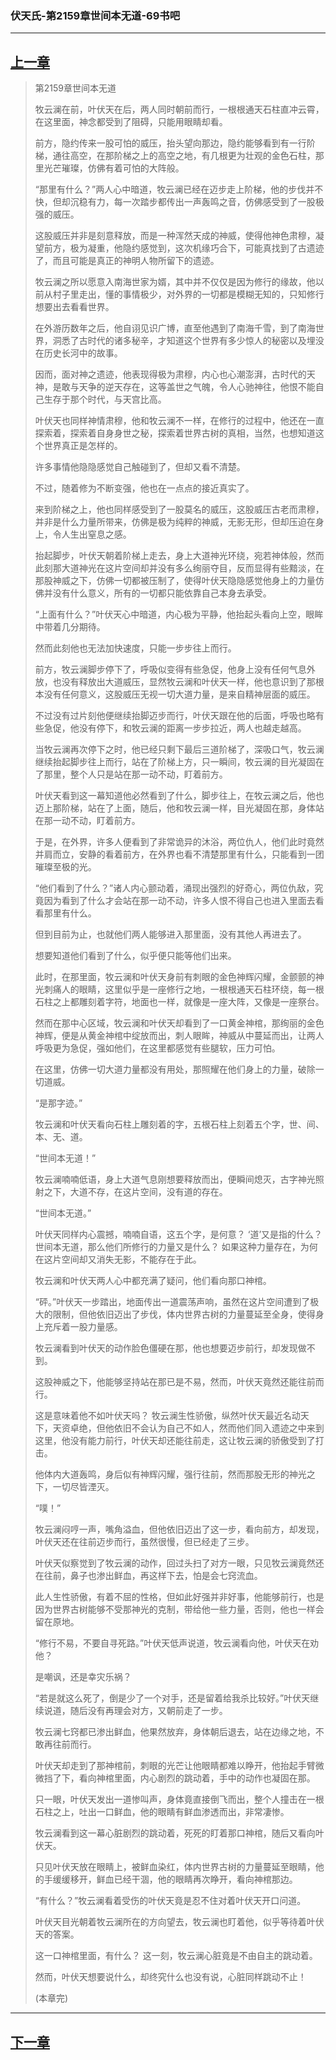 ### 伏天氏-第2159章世间本无道-69书吧

--------
[上一章](./741aea5be794f5291d599a03d244fd78.md)
--------


>
>
>
>第2159章世间本无道
>
>牧云澜在前，叶伏天在后，两人同时朝前而行，一根根通天石柱直冲云霄，在这里面，神念都受到了阻碍，只能用眼睛却看。
>
>前方，隐约传来一股可怕的威压，抬头望向那边，隐约能够看到有一行阶梯，通往高空，在那阶梯之上的高空之地，有几根更为壮观的金色石柱，那里光芒璀璨，仿佛有着可怕的大阵般。
>
>“那里有什么？”两人心中暗道，牧云澜已经在迈步走上阶梯，他的步伐并不快，但却沉稳有力，每一次踏步都传出一声轰鸣之音，仿佛感受到了一股极强的威压。
>
>这股威压并非是刻意释放，而是一种浑然天成的神威，使得他神色肃穆，凝望前方，极为凝重，他隐约感觉到，这次机缘巧合下，可能真找到了古遗迹了，而且可能是真正的神明人物所留下的遗迹。
>
>牧云澜之所以愿意入南海世家为婿，其中并不仅仅是因为修行的缘故，他以前从村子里走出，懂的事情极少，对外界的一切都是模糊无知的，只知修行想要出去看看世界。
>
>在外游历数年之后，他自诩见识广博，直至他遇到了南海千雪，到了南海世界，洞悉了古时代的诸多秘辛，才知道这个世界有多少惊人的秘密以及埋没在历史长河中的故事。
>
>因而，面对神之遗迹，他表现得极为肃穆，内心也心潮澎湃，古时代的天神，是敢与天争的逆天存在，这等盖世之气魄，令人心驰神往，他恨不能自己生存于那个时代，与天宫比高。
>
>叶伏天也同样神情肃穆，他和牧云澜不一样，在修行的过程中，他还在一直探索着，探索着自身身世之秘，探索着世界古树的真相，当然，也想知道这个世界真正是怎样的。
>
>许多事情他隐隐感觉自己触碰到了，但却又看不清楚。
>
>不过，随着修为不断变强，他也在一点点的接近真实了。
>
>来到阶梯之上，他也同样感受到了一股莫名的威压，这股威压古老而肃穆，并非是什么力量所带来，仿佛是极为纯粹的神威，无影无形，但却压迫在身上，令人生出窒息之感。
>
>抬起脚步，叶伏天朝着阶梯上走去，身上大道神光环绕，宛若神体般，然而此刻那大道神光在这片空间却并没有多么绚丽夺目，反而显得有些黯淡，在那股神威之下，仿佛一切都被压制了，使得叶伏天隐隐感觉他身上的力量仿佛并没有什么意义，所有的一切都只能依靠自己本身去承受。
>
>“上面有什么？”叶伏天心中暗道，内心极为平静，他抬起头看向上空，眼眸中带着几分期待。
>
>然而此刻他也无法加快速度，只能一步步往上而行。
>
>前方，牧云澜脚步停下了，呼吸似变得有些急促，他身上没有任何气息外放，也没有释放出大道威压，显然牧云澜和叶伏天一样，他也意识到了那根本没有任何意义，这股威压无视一切大道力量，是来自精神层面的威压。
>
>不过没有过片刻他便继续抬脚迈步而行，叶伏天跟在他的后面，呼吸也略有些急促，他没有停下，和牧云澜的距离一步步拉近，两人也越走越高。
>
>当牧云澜再次停下之时，他已经只剩下最后三道阶梯了，深吸口气，牧云澜继续抬起脚步往上而行，站在了阶梯上方，只一瞬间，牧云澜的目光凝固在了那里，整个人只是站在那一动不动，盯着前方。
>
>叶伏天看到这一幕知道他必然看到了什么，脚步往上，在牧云澜之后，他也迈上那阶梯，站在了上面，随后，他和牧云澜一样，目光凝固在那，身体站在那一动不动，盯着前方。
>
>于是，在外界，许多人便看到了非常诡异的沐浴，两位仇人，他们此时竟然并肩而立，安静的看着前方，在外界也看不清楚那里有什么，只能看到一团璀璨至极的光。
>
>“他们看到了什么？”诸人内心颤动着，涌现出强烈的好奇心，两位仇敌，究竟因为看到了什么才会站在那一动不动，许多人恨不得自己也进入里面去看看那里有什么。
>
>但到目前为止，也就他们两人能够进入那里面，没有其他人再进去了。
>
>想要知道他们看到了什么，似乎便只能等他们出来。
>
>此时，在那里面，牧云澜和叶伏天身前有刺眼的金色神辉闪耀，金颤颤的神光刺痛人的眼睛，这里似乎是一座修行之地，一根根通天石柱环绕，每一根石柱之上都雕刻着字符，地面也一样，就像是一座大阵，又像是一座祭台。
>
>然而在那中心区域，牧云澜和叶伏天却看到了一口黄金神棺，那绚丽的金色神辉，便是从黄金神棺中绽放而出，刺人眼眸，神威从中蔓延而出，让两人呼吸更为急促，强如他们，在这里都感觉有些腿软，压力可怕。
>
>在这里，仿佛一切大道力量都没有用处，那照耀在他们身上的力量，破除一切道威。
>
>“是那字迹。”
>
>牧云澜和叶伏天看向石柱上雕刻着的字，五根石柱上刻着五个字，世、间、本、无、道。
>
>“世间本无道！”
>
>牧云澜喃喃低语，身上大道气息刚想要释放而出，便瞬间熄灭，古字神光照射之下，大道不存，在这片空间，没有道的存在。
>
>“世间本无道。”
>
>叶伏天同样内心震撼，喃喃自语，这五个字，是何意？
>‘道’又是指的什么？
>世间本无道，那么他们所修行的力量又是什么？
>如果这种力量存在，为何在这片空间却又消失无影，不能存在于此。
>
>牧云澜和叶伏天两人心中都充满了疑问，他们看向那口神棺。
>
>“砰。”叶伏天一步踏出，地面传出一道震荡声响，虽然在这片空间遭到了极大的限制，但他依旧迈出了步伐，体内世界古树的力量蔓延至全身，使得身上充斥着一股力量感。
>
>牧云澜看到叶伏天的动作脸色僵硬在那，他也想要迈步前行，却发现做不到。
>
>这股神威之下，他能够坚持站在那已是不易，然而，叶伏天竟然还能往前而行。
>
>这是意味着他不如叶伏天吗？
>牧云澜生性骄傲，纵然叶伏天最近名动天下，天资卓绝，但他依旧不会认为自己不如人，然而他们同入遗迹之中来到这里，他没有能力前行，叶伏天却还能往前走，这让牧云澜的骄傲受到了打击。
>
>他体内大道轰鸣，身后似有神辉闪耀，强行往前，然而那股无形的神光之下，一切尽皆湮灭。
>
>“噗！”
>
>牧云澜闷哼一声，嘴角溢血，但他依旧迈出了这一步，看向前方，却发现，叶伏天还在往前迈步而行，虽然很慢，但已经走了三步。
>
>叶伏天似察觉到了牧云澜的动作，回过头扫了对方一眼，只见牧云澜竟然还在往前，鼻子也渗出鲜血，再这样下去，怕是会七窍流血。
>
>此人生性骄傲，有着不屈的性格，但如此好强并非好事，他能够前行，也是因为世界古树能够不受那神光的克制，带给他一些力量，否则，他也一样会留在原地。
>
>“修行不易，不要自寻死路。”叶伏天低声说道，牧云澜看向他，叶伏天在劝他？
>
>是嘲讽，还是幸灾乐祸？
>
>“若是就这么死了，倒是少了一个对手，还是留着给我杀比较好。”叶伏天继续说道，随后没有再理会对方，又朝前走了一步。
>
>牧云澜七窍都已渗出鲜血，他果然放弃，身体朝后退去，站在边缘之地，不敢再往前而行。
>
>叶伏天却走到了那神棺前，刺眼的光芒让他眼睛都难以睁开，他抬起手臂微微挡了下，看向神棺里面，内心剧烈的跳动着，手中的动作也凝固在那。
>
>只一眼，叶伏天发出一道惨叫声，身体竟直接倒飞而出，整个人撞击在一根石柱之上，吐出一口鲜血，他的眼睛有鲜血渗透而出，非常凄惨。
>
>牧云澜看到这一幕心脏剧烈的跳动着，死死的盯着那口神棺，随后又看向叶伏天。
>
>只见叶伏天放在眼睛上，被鲜血染红，体内世界古树的力量蔓延至眼睛，他的手缓缓移开，鲜血已经干涸，他的眼睛再次睁开，看向神棺那边。
>
>“有什么？”牧云澜看着受伤的叶伏天竟是忍不住对着叶伏天开口问道。
>
>叶伏天目光朝着牧云澜所在的方向望去，牧云澜也盯着他，似乎等待着叶伏天的答案。
>
>这一口神棺里面，有什么？
>这一刻，牧云澜心脏竟是不由自主的跳动着。
>
>然而，叶伏天想要说什么，却终究什么也没有说，心脏同样跳动不止！
>
>(本章完)
>
>

--------
[下一章](./64466c936d701ee834f93ad516a6bf73.md)
--------
